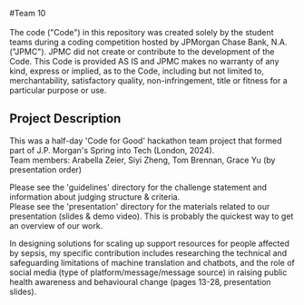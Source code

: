 #Team 10
 <br /> <br /> The code ("Code") in this repository was created solely by the student teams during a coding competition hosted by JPMorgan Chase Bank, N.A. ("JPMC"). JPMC did not create or contribute to the development of the Code. This Code is provided AS IS and JPMC makes no warranty of any kind, express or implied, as to the Code, including but not limited to, merchantability, satisfactory quality, non-infringement, title or fitness for a particular purpose or use.


## Project Description

This was a half-day 'Code for Good' hackathon team project that formed part of J.P. Morgan's Spring into Tech (London, 2024). \
Team members: Arabella Zeier, Siyi Zheng, Tom Brennan, Grace Yu (by presentation order)

Please see the 'guidelines' directory for the challenge statement and information about judging structure & criteria. \
Please see the 'presentation' directory for the materials related to our presentation (slides & demo video). This is probably the quickest way to get an overview of our work.

In designing solutions for scaling up support resources for people affected by sepsis, my specific contribution includes researching the technical and safeguarding limitations of machine translation and chatbots, and the role of social media (type of platform/message/message source) in raising public health awareness and behavioural change (pages 13-28, presentation slides).
